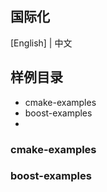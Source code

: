 
## 国际化
[English] | 中文

## 样例目录

- cmake-examples
- boost-examples
- 


### cmake-examples


### boost-examples


### 
